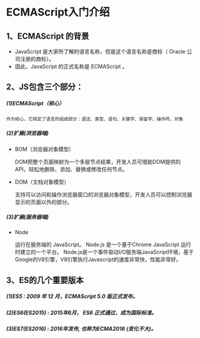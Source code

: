 
# ECMAScript入门介绍
## 1、ECMAScript 的背景
+ JavaScript 是大家所了解的语言名称，但是这个语言名称是商标（ Oracle 公司注册的商标）。
+ 因此，JavaScript 的正式名称是 ECMAScript 。
## 2、JS包含三个部分：
##### (1)ECMAScript（核心）
    作为核心，它规定了语言的组成部分：语法、类型、语句、关键字、保留字、操作符、对象
#####  (2)扩展(浏览器端)
+ BOM（浏览器对象模型）

    DOM把整个页面映射为一个多层节点结果，开发人员可借助DOM提供的API，轻松地删除、添加、替换或修改任何节点。
+ DOM（文档对象模型）

    支持可以访问和操作浏览器窗口的浏览器对象模型，开发人员可以控制浏览器显示的页面以外的部分。
#####  (3)扩展(服务器端)
+ Node

    运行在服务端的 JavaScript。
    Node.js 是一个基于Chrome JavaScript 运行时建立的一个平台。
Node.js是一个事件驱动I/O服务端JavaScript环境，基于Google的V8引擎，V8引擎执行Javascript的速度非常快，性能非常好。
## 3、ES的几个重要版本
##### (1)ES5 : 2009 年 12 月，ECMAScript 5.0 版正式发布。
##### (2)ES6(ES2015) : 2015年6月， ES6 正式通过，成为国际标准。
##### (3)ES7(ES2016) : 2016年发布, 也称为ECMA2016  (变化不大)。


